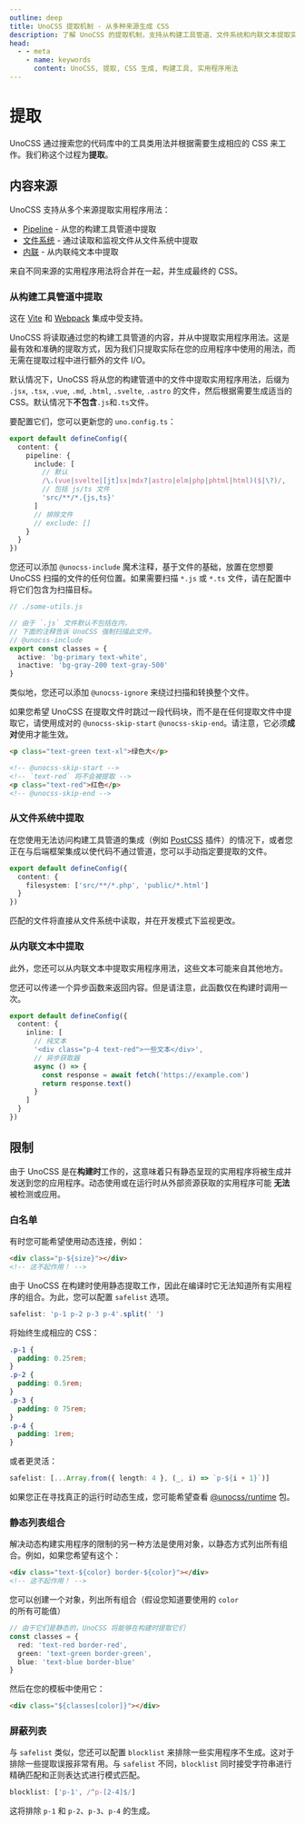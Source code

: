 ```yaml
---
outline: deep
title: UnoCSS 提取机制 - 从多种来源生成 CSS
description: 了解 UnoCSS 的提取机制，支持从构建工具管道、文件系统和内联文本提取实用程序用法。
head:
  - - meta
    - name: keywords
      content: UnoCSS, 提取, CSS 生成, 构建工具, 实用程序用法
---
```


# 提取

UnoCSS 通过搜索您的代码库中的工具类用法并根据需要生成相应的 CSS 来工作。我们称这个过程为**提取**。

## 内容来源

UnoCSS 支持从多个来源提取实用程序用法：

- [Pipeline](#从构建工具管道中提取) - 从您的构建工具管道中提取
- [文件系统](#从文件系统中提取) - 通过读取和监视文件从文件系统中提取
- [内联](#从内联文本中提取) - 从内联纯文本中提取

来自不同来源的实用程序用法将合并在一起，并生成最终的 CSS。

### 从构建工具管道中提取

这在 [Vite](/integrations/vite) 和 [Webpack](/integrations/webpack) 集成中受支持。

UnoCSS 将读取通过您的构建工具管道的内容，并从中提取实用程序用法。这是最有效和准确的提取方式，因为我们只提取实际在您的应用程序中使用的用法，而无需在提取过程中进行额外的文件 I/O。

默认情况下，UnoCSS 将从您的构建管道中的文件中提取实用程序用法，后缀为 `.jsx`, `.tsx`, `.vue`, `.md`, `.html`, `.svelte`, `.astro` 的文件，然后根据需要生成适当的 CSS。默认情况下**不包含**`.js`和`.ts`文件。

要配置它们，您可以更新您的 `uno.config.ts`：

```ts [uno.config.ts]
export default defineConfig({
  content: {
    pipeline: {
      include: [
        // 默认
        /\.(vue|svelte|[jt]sx|mdx?|astro|elm|php|phtml|html)($|\?)/,
        // 包括 js/ts 文件
        'src/**/*.{js,ts}'
      ]
      // 排除文件
      // exclude: []
    }
  }
})
```

您还可以添加 `@unocss-include` 魔术注释，基于文件的基础，放置在您想要 UnoCSS 扫描的文件的任何位置。如果需要扫描 `*.js` 或 `*.ts` 文件，请在配置中将它们包含为扫描目标。

```ts
// ./some-utils.js

// 由于 `.js` 文件默认不包括在内，
// 下面的注释告诉 UnoCSS 强制扫描此文件。
// @unocss-include
export const classes = {
  active: 'bg-primary text-white',
  inactive: 'bg-gray-200 text-gray-500'
}
```

类似地，您还可以添加 `@unocss-ignore` 来绕过扫描和转换整个文件。

如果您希望 UnoCSS 在提取文件时跳过一段代码块，而不是在任何提取文件中提取它，请使用成对的 `@unocss-skip-start` `@unocss-skip-end`。请注意，它必须**成对**使用才能生效。

```html
<p class="text-green text-xl">绿色大</p>

<!-- @unocss-skip-start -->
<!-- `text-red` 将不会被提取 -->
<p class="text-red">红色</p>
<!-- @unocss-skip-end -->
```

### 从文件系统中提取

在您使用无法访问构建工具管道的集成（例如 [PostCSS](/integrations/postcss) 插件）的情况下，或者您正在与后端框架集成以使代码不通过管道，您可以手动指定要提取的文件。

```ts [uno.config.ts]
export default defineConfig({
  content: {
    filesystem: ['src/**/*.php', 'public/*.html']
  }
})
```

匹配的文件将直接从文件系统中读取，并在开发模式下监视更改。

### 从内联文本中提取

此外，您还可以从内联文本中提取实用程序用法，这些文本可能来自其他地方。

您还可以传递一个异步函数来返回内容。但是请注意，此函数仅在构建时调用一次。

```ts [uno.config.ts]
export default defineConfig({
  content: {
    inline: [
      // 纯文本
      '<div class="p-4 text-red">一些文本</div>',
      // 异步获取器
      async () => {
        const response = await fetch('https://example.com')
        return response.text()
      }
    ]
  }
})
```

## 限制

由于 UnoCSS 是在**构建时**工作的，这意味着只有静态呈现的实用程序将被生成并发送到您的应用程序。动态使用或在运行时从外部资源获取的实用程序可能 **无法** 被检测或应用。

### 白名单

有时您可能希望使用动态连接，例如：

```html
<div class="p-${size}"></div>
<!-- 这不起作用！ -->
```

由于 UnoCSS 在构建时使用静态提取工作，因此在编译时它无法知道所有实用程序的组合。为此，您可以配置 `safelist` 选项。

```ts [uno.config.ts]
safelist: 'p-1 p-2 p-3 p-4'.split(' ')
```

将始终生成相应的 CSS：

```css
.p-1 {
  padding: 0.25rem;
}
.p-2 {
  padding: 0.5rem;
}
.p-3 {
  padding: 0 75rem;
}
.p-4 {
  padding: 1rem;
}
```

或者更灵活：

```ts [uno.config.ts]
safelist: [...Array.from({ length: 4 }, (_, i) => `p-${i + 1}`)]
```

如果您正在寻找真正的运行时动态生成，您可能希望查看 [@unocss/runtime](/integrations/runtime) 包。

### 静态列表组合

解决动态构建实用程序的限制的另一种方法是使用对象，以静态方式列出所有组合。例如，如果您希望有这个：

```html
<div class="text-${color} border-${color}"></div>
<!-- 这不起作用！ -->
```

您可以创建一个对象，列出所有组合（假设您知道要使用的 `color` 的所有可能值）

```ts
// 由于它们是静态的，UnoCSS 将能够在构建时提取它们
const classes = {
  red: 'text-red border-red',
  green: 'text-green border-green',
  blue: 'text-blue border-blue'
}
```

然后在您的模板中使用它：

```html
<div class="${classes[color]}"></div>
```

### 屏蔽列表

与 `safelist` 类似，您还可以配置 `blocklist` 来排除一些实用程序不生成。这对于排除一些提取误报非常有用。与 `safelist` 不同，`blocklist` 同时接受字符串进行精确匹配和正则表达式进行模式匹配。

```ts [uno.config.ts]
blocklist: ['p-1', /^p-[2-4]$/]
```

这将排除 `p-1` 和 `p-2`、`p-3`、`p-4` 的生成。
